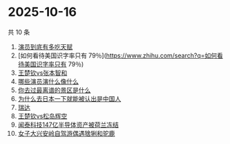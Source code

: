 # 2025-10-16

共 10 条

<!-- BEGIN -->
<!-- 最后更新时间 Thu Oct 16 2025 00:11:54 GMT+0800 (China Standard Time) -->

1. [演员到底有多吃天赋](https://www.zhihu.com/search?q=演员到底有多吃天赋)
1. [如何看待美国识字率只有
   79％](https://www.zhihu.com/search?q=如何看待美国识字率只有 79％)
1. [王楚钦vs张本智和](https://www.zhihu.com/search?q=王楚钦vs张本智和)
1. [哪些演员演什么像什么](https://www.zhihu.com/search?q=哪些演员演什么像什么)
1. [你去过最离谱的景区是什么](https://www.zhihu.com/search?q=你去过最离谱的景区是什么)
1. [为什么去日本一下就能被认出是中国人](https://www.zhihu.com/search?q=为什么去日本一下就能被认出是中国人)
1. [瑞达](https://www.zhihu.com/search?q=瑞达)
1. [王楚钦vs松岛辉空](https://www.zhihu.com/search?q=王楚钦vs松岛辉空)
1. [闻泰科技147亿半导体资产被荷兰冻结](https://www.zhihu.com/search?q=闻泰科技147亿半导体资产被荷兰冻结)
1. [女子大兴安岭自驾游偶遇猞猁和驼鹿](https://www.zhihu.com/search?q=女子大兴安岭自驾游偶遇猞猁和驼鹿)

<!-- END -->
